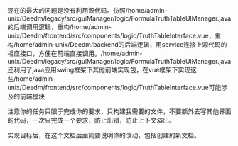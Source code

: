 现在的最大的问题是没有利用源代码。仿照/home/admin-unix/Deedm/legacy/src/guiManager/logic/FormulaTruthTableUIManager.java的后端调用逻辑，重构/home/admin-unix/Deedm/frontend/src/components/logic/TruthTableInterface.vue，重构/home/admin-unix/Deedm/backend的后端逻辑，用service连接上源代码的相应接口，方便在前端直接调用。/home/admin-unix/Deedm/legacy/src/guiManager/logic/FormulaTruthTableUIManager.java还利用了java应用swing框架下其他前端实现包，在vue框架下实现这些/home/admin-unix/Deedm/frontend/src/components/logic/TruthTableInterface.vue可能涉及的前端模块

注意你的任务只限于完成你的要求，只构建我需要的文件，不要额外去写其他界面的代码，一次只完成一个要求，防止出错，防止上下文溢出。

实现目标后，在这个文档后面简要说明你的改动，包括创建的新文档。